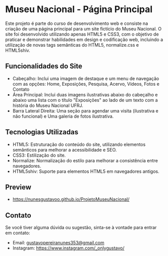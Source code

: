 # Museu Nacional - Página Principal
Este projeto é parte do curso de desenvolvimento web e consiste na criação de uma página principal para um site fictício do Museu Nacional. O site foi desenvolvido utilizando apenas HTML5 e CSS3, com o objetivo de praticar e demonstrar habilidades em design e codificação web, incluindo a utilização de novas tags semânticas do HTML5, normalize.css e HTML5shiv.

## Funcionalidades do Site
- Cabeçalho: Inclui uma imagem de destaque e um menu de navegação com as opções: Home, Exposições, Pesquisa, Acervo, Vídeos, Fotos e Contato
- Área Principal: Inclui duas imagens ilustrativas abaixo do cabeçalho e abaixo uma lista com o título "Exposições" ao lado de um texto com a história do Museu Nacional UFRJ.
- Barra Lateral Direita: Uma seção para agendar uma visita (ilustrativa e não funcional) e Uma galeria de fotos ilustrativa.

## Tecnologias Utilizadas
- HTML5: Estruturação do conteúdo do site, utilizando elementos semânticos para melhorar a acessibilidade e SEO.
- CSS3: Estilização do site.
- Normalize: Normalização do estilo para melhorar a consistência entre navegadores.
- HTML5shiv: Suporte para elementos HTML5 em navegadores antigos.

## Preview
- https://nunesgustavoo.github.io/ProjetoMuseuNacional/

## Contato
Se você tiver alguma dúvida ou sugestão, sinta-se à vontade para entrar em contato:

- Email: gustavopereiranunes353@gmail.com
- Instagram: https://www.instagram.com/_onlygustavo/
